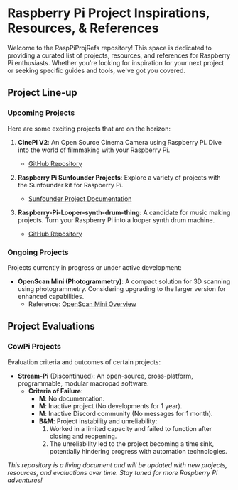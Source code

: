 # Raspberry Pi Project Inspirations, Resources, & References

Welcome to the RaspPiProjRefs repository! This space is dedicated to providing a curated list of projects, resources, and references for Raspberry Pi enthusiasts. Whether you're looking for inspiration for your next project or seeking specific guides and tools, we've got you covered.

## Project Line-up

### Upcoming Projects

Here are some exciting projects that are on the horizon:

1. **CinePI V2**: An Open Source Cinema Camera using Raspberry Pi. Dive into the world of filmmaking with your Raspberry Pi.
   - [GitHub Repository](https://github.com/schoolpost/CinePI)

2. **Raspberry Pi Sunfounder Projects**: Explore a variety of projects with the Sunfounder kit for Raspberry Pi.
   - [Sunfounder Project Documentation](https://docs.sunfounder.com/projects/raphael-kit/en/latest/index.html)

3. **Raspberry-Pi-Looper-synth-drum-thing**: A candidate for music making projects. Turn your Raspberry Pi into a looper synth drum machine.
   - [GitHub Repository](https://github.com/otem/Raspberry-Pi-Looper-synth-drum-thing)

### Ongoing Projects

Projects currently in progress or under active development:

- **OpenScan Mini (Photogrammetry)**: A compact solution for 3D scanning using photogrammetry. Considering upgrading to the larger version for enhanced capabilities.
  - Reference: [OpenScan Mini Overview](https://www.youtube.com/watch?v=dwRMK9LzBBc)

## Project Evaluations

### CowPi Projects

Evaluation criteria and outcomes of certain projects:

- **Stream-Pi** (Discontinued): An open-source, cross-platform, programmable, modular macropad software.
  - **Criteria of Failure**:
    - **M**: No documentation.
    - **M**: Inactive project (No developments for 1 year).
    - **M**: Inactive Discord community (No messages for 1 month).
    - **B&M**: Project instability and unreliability:
      1. Worked in a limited capacity and failed to function after closing and reopening.
      2. The unreliability led to the project becoming a time sink, potentially hindering progress with automation technologies.

_This repository is a living document and will be updated with new projects, resources, and evaluations over time. Stay tuned for more Raspberry Pi adventures!_
